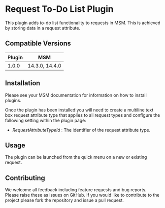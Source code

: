 # Request To-Do List Plugin

This plugin adds to-do list functionality to requests in MSM. This is achieved by storing data in a request attribute.

## Compatible Versions

| Plugin  | MSM            |
|---------|----------------|
| 1.0.0   | 14.3.0, 14.4.0 |

## Installation

Please see your MSM documentation for information on how to install plugins.

Once the plugin has been installed you will need to create a multiline text box request attribute type that applies to all request types and configure the following setting within the plugin page:

+ *RequestAttributeTypeId* : The identifier of the request attribute type.

## Usage

The plugin can be launched from the quick menu on a new or existing request.

## Contributing

We welcome all feedback including feature requests and bug reports. Please raise these as issues on GitHub. If you would like to contribute to the project please fork the repository and issue a pull request.